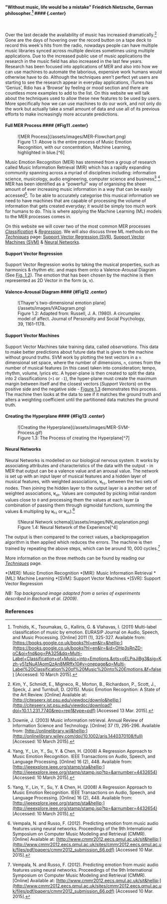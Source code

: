  <!-- - What is MER?
  - Sub-category of MIR study
  - Define emotion
 - Cover techniques &amp; problems
 - History of MER
  - Disclaimer: New science so not a lot of history
  - What sparked interest
#### Non-Textual Features
  - Schematic of one of the techniques (Flow diagram)
  -->
#### "Without music, life would be a mistake" Friedrich Nietzsche, German philosopher.[^3] #### {.center}

 <br>

Over the last decade the availability of music has increased dramatically.[^5] Gone are the days of hovering over the record button on a tape deck to record this week's hits from the radio, nowadays people can have multiple music libraries synced across multiple devices sometimes using multiple applications. Due to the increased public use of music applications the research in the music field has also increased in the last few years. Research has been focused into applications of MER and also into how we can use machines to automate the laborious, expensive work humans would otherwise have to do. Although the techniques aren't perfect yet users are starting to see the research appear in everyday applications, iTunes has &lsquo;Genius&rsquo;, Rdio has a &lsquo;Browse&rsquo; by feeling or mood section and there are countless more examples to add to the list. On this website we will talk about the techniques used to allow these new features to be used by users. More specifically how we can use machines to do our work, and not only do the work but act&shy;ually take a small amount of data and use all of its previous efforts to make increasingly more accurate predictions.

#### Full MER Process #### {#Fig11 .center}
<figure markdown="1">
![MER Process](/assets/images/MER-Flowchart.png)
<figcaption markdown="1">
  Figure 1.1: Above is the entire process of Music Emotion Recognition, with our concentration, Machine Learning, highlighted in&nbsp;blue.[^6]
</figcaption>
</figure>

<!-- History -->
Music Emotion Recognition (MER) has stemmed from a group of research called Music Information Retrieval (MIR) which has a rapidly expanding community spanning across a myriad of disciplines including: information science, musicology, audio engineering, computer science and business[^1] [^2]. MER has been identified as a &ldquo;powerful&rdquo; way of organising the sheer amount of ever increasing music information in a way that can be easily accessed[^2]. To be able to accurately categorise this musical information we need to have machines that are capable of processing the volume of information that gets created everyday; it would be simply too much work for humans to do. This is where applying the Machine Learning (ML) models to the MER processes comes in.

<!-- Techniques and problems -->
On this website we will cover two of the most common MER processes *[Classification](articles/classification)* &amp; *[Regression](articles/regression)*. We will also discuss three ML methods on the  *[Techniques](articles/techniques)* page: [Support Vector Regression (SVR)](articles/techniques#SVR), [Support Vector Machines (SVM)](articles/techniques#SVM) &amp; [Neural Networks](articles/techniques#NN).

#### Support Vector Regression

Support Vector Regression works by taking the musical properties, such as harmonics & rhythm etc. and maps them onto a Valence-Arousal Diagram (See [Fig. 1.2](#Fig12)). The emotion that has been chosen by the machine is then represented as 2D Vector in the form (a, v).

#### Valence-Arousal Diagram #### {#Fig12 .center}
<figure markdown="1">
![Thayer's two-dimensional emotion plane](/assets/images/VADiagram.png)
<figcaption markdown="1">
  Figure 1.2: Adapted from: Russell, J. A. (1980). A circumplex model of affect. Journal of Personality and Social Psychology, 39, 1161–1178.
</figcaption>
</figure>

#### Support Vector Machines
Support Vector Machines take training data, called *observations*. This data to make better predictions about future data that is given to the machine without ground truths. SVM work by plotting the test vectors in a `n` dimensional set space, where the number of dimensions, `n`, comes from the number of musical features (in this case) taken into consideration; tempo, rhythm, volume, lyrics etc. A hyper-plane is then created to split the data into 2 classifications (`+1` or `-1`), the hyper-plane must create the maximum margin between itself and the closest vectors (*Support Vectors*) on the positive side and the negative side - [Figure 1.3](#Fig13) demonstrates this process. The machine then looks at the data to see if it matches the ground truth and alters a weighting coefficient until the partitioned data matches the ground truth.

#### Creating the Hyperplane #### {#Fig13 .center}
<figure markdown="1">
![Creating the Hyperplane](/assets/images/MER-SVM-Process.gif)
<figcaption markdown="1">
  Figure 1.3: The Process of creating the Hyperplane[^7]
</figcaption>
</figure>


#### Neural Networks

Neural Networks is modelled on our biological nervous system. It works by associating attri&shy;butes and characteristics of the data with the output - in MER that output can be a valence value and an arousal value. The network is set up with an input layer of musical features and a hidden layer of musical features, with weighted associations, `W`<sub>`hi`</sub>,  between the two sets of nodes. Then joining the hidden layer to the output layer is a another set of weighted associations, `W`<sub>`oh`</sub>. Values are computed by picking initial random values close to `0` and processing them the values at each layer (a combination of passing them through sigmoidal functions, summing the values &amp; multipling by  `W`<sub>`hi`</sub> or `W`<sub>`oh`</sub>).[^4]

<figure markdown="1">
![Neural Network schema](/assets/images/NN_explanation.png)
<figcaption markdown="1">
  Figure 1.4: Neural Network of the Experience[^4]
</figcaption>
</figure>

The output is then compared to the correct values, a backpropagation algorithm is then applied which reduces the errors. The machine is then trained by repeating the above steps, which can be around 10,&nbsp;000 cycles.[^4]


More information on the three methods can be found by reading our *[Techniques](articles/techniques)* page.

*[MER]: Music Emotion Recognition
*[MIR]: Music Information Retrieval
*[ML]: Machine Learning
*[SVM]: Support Vector Machines
*[SVR]: Support Vector Regression

*NB: Top background image adapted from a series of experiments described in Bachorik et al. (2009).*

### References

[^1]: Downie, J. (2003) Music information retrieval. Annual Review of Information Science and Technology. [Online] 37 (1), 295-296. Available from: [http://onlinelibrary.wil&hellip;](http://onlinelibrary.wiley.com/doi/10.1002/aris.1440370108/full) [Accessed: 10 March 2015].

[^2]: Yang, Y., Lin, Y., Su, Y. & Chen, H. (2008) A Regression Approach to Music Emotion Recognition. IEEE Transactions on Audio, Speech, and Language Processing. [Online] 16 (2), 448. Available from: [http://ieeexplore.ieee.org/stamp/sta&hellip;](http://ieeexplore.ieee.org/stamp/stamp.jsp?tp=&arnumber=4432654) [Accessed: 10 March 2015].

[^3]: Trohidis, K., Tsoumakas, G., Kalliris, G. & Vlahavas, I. (2011) Multi-label classification of music by emotion. EURASIP Journal on Audio, Speech, and Music Processing. [Online] 2011 (1), 325-327. Available from: [https://books.google.co.uk/books?hl=en&lr=&hellip;](https://books.google.co.uk/books?hl=en&lr=&id=OHp3sRnZD-oC&oi=fnd&pg=PA325&dq=Multi-Label+Classification+of+Music+into+Emotions.&ots=oELPqJiBg3&sig=Kzh-y51zNuA1AomQzAn8MRffx10#v=onepage&q=Multi-Label%20Classification%20of%20Music%20into%20Emotions.&f=false) [Accessed: 10 March 2015].

[^4]: Vempala, N. and Russo, F. (2012). Predicting emotion from music audio features using neural networks. Proceedings of the 9th International Symposium on Computer Music Modeling and Retrieval (CMMR). [Online] Available at: [http://www.cmmr2012.eecs.qmul.ac.uk/sit&hellip;](http://www.cmmr2012.eecs.qmul.ac.uk/sites/cmmr2012.eecs.qmul.ac.uk/files/pdf/papers/cmmr2012_submission_66.pdf) [Accessed 10 Mar. 2015].

[^5]: Kim, Y., Schmidt, E., Migneco, R., Morton, B., Richardson, P., Scott, J., Speck, J. and Turnbull, D. (2015). Music Emotion Recognition: A State of the Art Review. [Online] Available at: [http://citeseerx.ist.psu.edu/viewdoc/downlo&hellip;](http://citeseerx.ist.psu.edu/viewdoc/download?doi=10.1.1.231.7740&rep=rep1&type=pdf) [Accessed 13 Mar. 2015].

[^6]: Adapted from: Figure 1.1 of Schmidt, E. and Kim, Y. (2015). Modeling and Predicting Emotion in Music. [Online] Available at: [http://www.tcnj.edu/~mmi/papers/Paper52.pdf](http://www.tcnj.edu/~mmi/papers/Paper52.pdf) [Accessed 13 Mar. 2015].

[^7]: Adapted from: Moore, A. (2003) Support Vector Machines [Online] Available at: [http://www.cs.cmu.edu/~cga/ai-course/svm.pdf](http://www.cs.cmu.edu/~cga/ai-course/svm.pdf) Slides 5-9
